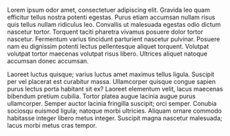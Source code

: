 Lorem ipsum odor amet, consectetuer adipiscing elit. Gravida leo quam efficitur tellus nostra potenti egestas. Purus etiam accumsan nullam risus quis tellus nullam ridiculus leo. Convallis ut malesuada egestas odio dictum nascetur tortor. Torquent taciti pharetra vivamus posuere dolor tortor nascetur. Fermentum varius tincidunt parturient nascetur pulvinar. Posuere nam eu dignissim potenti lectus pellentesque aliquet torquent. Volutpat volutpat tortor maecenas volutpat risus libero. Ultrices aliquet natoque accumsan donec accumsan.



Laoreet luctus quisque; varius luctus amet maximus tellus ligula. Suscipit per vel placerat est curabitur massa. Ullamcorper quisque congue sapien purus lectus porta habitant sit ex? Laoreet elementum velit, lacus maecenas bibendum pretium cubilia. Tortor platea augue lacinia augue purus ullamcorper. Semper auctor lacinia fringilla suscipit; orci semper. Conubia sociosqu euismod ligula; natoque morbi ultricies. Aliquam ornare commodo habitasse integer libero metus integer. Suscipit magna nascetur malesuada; lacus morbi metus cras tempor.
